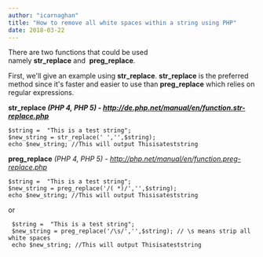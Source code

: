 ```yaml
---
author: "icarnaghan"
title: "How to remove all white spaces within a string using PHP"
date: 2018-03-22
---
```


There are two functions that could be used namely **str\_replace** and  **preg\_replace**.

First, we'll give an example using **str\_replace**. **str\_replace** is the preferred method since it's faster and easier to use than **preg\_replace** which relies on regular expressions.

**str\_replace _(PHP 4, PHP 5) - http://de.php.net/manual/en/function.str-replace.php_**

```
$string =  "This is a test string";
$new_string = str_replace(' ','',$string);
echo $new_string; //This will output Thisisateststring

```

**preg\_replace** _(PHP 4, PHP 5)_ - _http://php.net/manual/en/function.preg-replace.php_

```
$string =  "This is a test string";
$new_string = preg_replace('/( *)/','',$string);
echo $new_string; //This will output Thisisateststring
```

or

```
 $string =  "This is a test string";
 $new_string = preg_replace('/\s/','',$string); // \s means strip all white spaces
 echo $new_string; //This will output Thisisateststring
```
